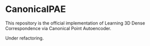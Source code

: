 # CanonicalPAE

This repository is the official implementation of Learning 3D Dense Correspondence via Canonical Point Autoencoder. 

Under refactoring.
